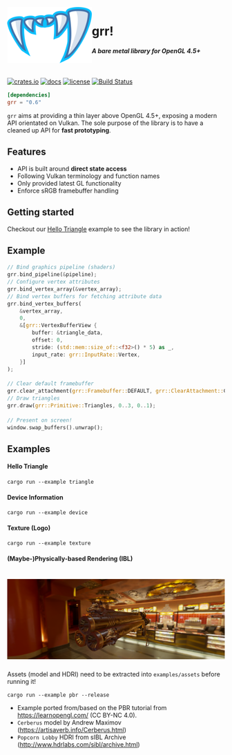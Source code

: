 <img align="left" src="info/grr_logo.png" width="196"/>

# grr!
##### A bare metal library for OpenGL 4.5+

<br>

[![crates.io](https://img.shields.io/crates/v/grr.svg)](https://crates.io/crates/grr)
[![docs](https://docs.rs/grr/badge.svg)](https://docs.rs/grr)
[![license](https://img.shields.io/badge/license-MPL%202.0-brightgreen.svg.svg)](LICENSE)
[![Build Status](https://dev.azure.com/msiglreith/norse/_apis/build/status/grr?branchName=master)](https://dev.azure.com/msiglreith/norse/_build/latest?definitionId=1&branchName=master)

```toml
[dependencies]
grr = "0.6"
```

`grr` aims at providing a thin layer above OpenGL 4.5+, exposing a modern API orientated on Vulkan.
The sole purpose of the library is to have a cleaned up API for **fast prototyping**.

## Features
- API is built around **direct state access**
- Following Vulkan terminology and function names
- Only provided latest GL functionality
- Enforce sRGB framebuffer handling

## Getting started
Checkout our [Hello Triangle](https://github.com/msiglreith/grr/blob/master/examples/triangle.rs) example to see the library in action!

## Example
```rust
// Bind graphics pipeline (shaders)
grr.bind_pipeline(&pipeline);
// Configure vertex attributes
grr.bind_vertex_array(&vertex_array);
// Bind vertex buffers for fetching attribute data
grr.bind_vertex_buffers(
    &vertex_array,
    0,
    &[grr::VertexBufferView {
        buffer: &triangle_data,
        offset: 0,
        stride: (std::mem::size_of::<f32>() * 5) as _,
        input_rate: grr::InputRate::Vertex,
    }]
);

// Clear default framebuffer
grr.clear_attachment(grr::Framebuffer::DEFAULT, grr::ClearAttachment::ColorFloat(0, [0.5, 0.5, 0.5, 1.0]));
// Draw triangles
grr.draw(grr::Primitive::Triangles, 0..3, 0..1);

// Present on screen!
window.swap_buffers().unwrap();
```

## Examples

#### Hello Triangle

```
cargo run --example triangle
```

#### Device Information

```
cargo run --example device
```

#### Texture (Logo)

```
cargo run --example texture
```

#### (Maybe-)Physically-based Rendering (IBL)

<h1 align="center">
<img src="info/examples/pbr.png"/>
</h1>

Assets (model and HDRI) need to be extracted into `examples/assets` before running it!

```
cargo run --example pbr --release
```

* Example ported from/based on the PBR tutorial from https://learnopengl.com/ (CC BY-NC 4.0).
* `Cerberus` model by Andrew Maximov (https://artisaverb.info/Cerberus.html)
* `Popcorn Lobby` HDRI from sIBL Archive (http://www.hdrlabs.com/sibl/archive.html)
